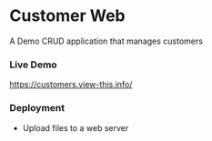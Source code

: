 # Customer Web

A Demo CRUD application that manages customers

### Live Demo
https://customers.view-this.info/


### Deployment
- Upload files to a web server
